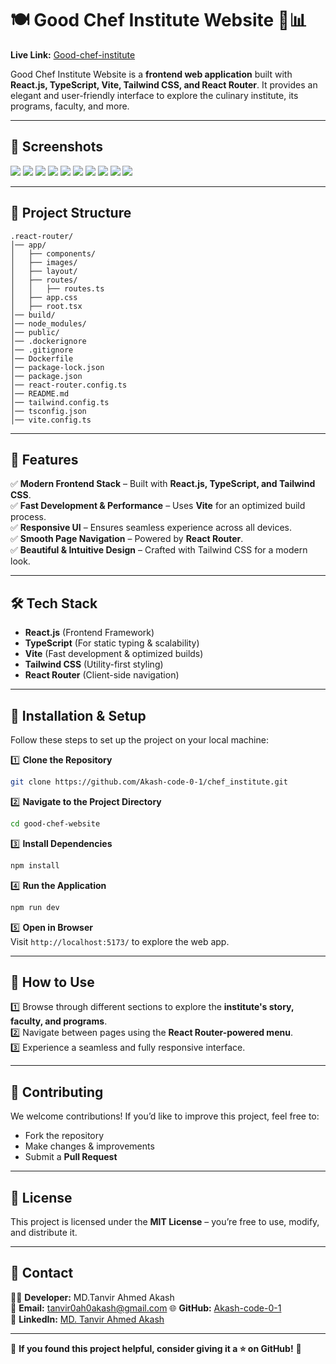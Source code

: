 # 🍽️ Good Chef Institute Website 🎨📊

**Live Link:** [Good-chef-institute](https://good-chef-institute-website.vercel.app/)

Good Chef Institute Website is a **frontend web application** built with **React.js, TypeScript, Vite, Tailwind CSS, and React Router**. It provides an elegant and user-friendly interface to explore the culinary institute, its programs, faculty, and more.  

---

## 📸 Screenshots  

![](https://github.com/Akash-code-0-1/chef_institute/blob/d0301182e803879626c6296ef4665907a595125d/1.PNG)
![](https://github.com/Akash-code-0-1/chef_institute/blob/d0301182e803879626c6296ef4665907a595125d/2.PNG)
![](https://github.com/Akash-code-0-1/chef_institute/blob/d0301182e803879626c6296ef4665907a595125d/3.PNG)
![](https://github.com/Akash-code-0-1/chef_institute/blob/d0301182e803879626c6296ef4665907a595125d/4.PNG)
![](https://github.com/Akash-code-0-1/chef_institute/blob/d0301182e803879626c6296ef4665907a595125d/5.PNG)
![](https://github.com/Akash-code-0-1/chef_institute/blob/d0301182e803879626c6296ef4665907a595125d/6.PNG)
![](https://github.com/Akash-code-0-1/chef_institute/blob/d0301182e803879626c6296ef4665907a595125d/7.PNG)
![](https://github.com/Akash-code-0-1/chef_institute/blob/d0301182e803879626c6296ef4665907a595125d/8.PNG)
![](https://github.com/Akash-code-0-1/chef_institute/blob/d0301182e803879626c6296ef4665907a595125d/9.PNG)
![](https://github.com/Akash-code-0-1/chef_institute/blob/d0301182e803879626c6296ef4665907a595125d/10.PNG)


  

---

## 📂 Project Structure  

```
.react-router/
│── app/
│   ├── components/
│   ├── images/
│   ├── layout/
│   ├── routes/
│   │   ├── routes.ts
│   ├── app.css
│   ├── root.tsx
│── build/
│── node_modules/
│── public/
│── .dockerignore
│── .gitignore
│── Dockerfile
│── package-lock.json
│── package.json
│── react-router.config.ts
│── README.md
│── tailwind.config.ts
│── tsconfig.json
│── vite.config.ts
```

---

## 🚀 Features  

✅ **Modern Frontend Stack** – Built with **React.js, TypeScript, and Tailwind CSS**.  
✅ **Fast Development & Performance** – Uses **Vite** for an optimized build process.  
✅ **Responsive UI** – Ensures seamless experience across all devices.  
✅ **Smooth Page Navigation** – Powered by **React Router**.  
✅ **Beautiful & Intuitive Design** – Crafted with Tailwind CSS for a modern look.  

---

## 🛠️ Tech Stack  

- **React.js** (Frontend Framework)  
- **TypeScript** (For static typing & scalability)  
- **Vite** (Fast development & optimized builds)  
- **Tailwind CSS** (Utility-first styling)  
- **React Router** (Client-side navigation)  

---

## 💽 Installation & Setup  

Follow these steps to set up the project on your local machine:  

1️⃣ **Clone the Repository**  
```sh
git clone https://github.com/Akash-code-0-1/chef_institute.git
```

2️⃣ **Navigate to the Project Directory**  
```sh
cd good-chef-website
```

3️⃣ **Install Dependencies**  
```sh
npm install
```

4️⃣ **Run the Application**  
```sh
npm run dev
```

5️⃣ **Open in Browser**  
Visit `http://localhost:5173/` to explore the web app.

---

## 📌 How to Use  

1️⃣ Browse through different sections to explore the **institute's story, faculty, and programs**.  
2️⃣ Navigate between pages using the **React Router-powered menu**.  
3️⃣ Experience a seamless and fully responsive interface.  

---

## 🎯 Contributing  

We welcome contributions! If you’d like to improve this project, feel free to:  
- Fork the repository  
- Make changes & improvements  
- Submit a **Pull Request**  

---

## 📝 License  

This project is licensed under the **MIT License** – you’re free to use, modify, and distribute it.

---

## 💌 Contact  

👨‍💻 **Developer:** MD.Tanvir Ahmed Akash  
📧 **Email:** tanvir0ah0akash@gmail.com
🌐 **GitHub:** [Akash-code-0-1](https://github.com/Akash-code-0-1)  
💼 **LinkedIn:** [MD. Tanvir Ahmed Akash](https://www.linkedin.com/in/md-tanvir-ahmed-akash-8ba50b2b9/) 

---

🌟 **If you found this project helpful, consider giving it a ⭐ on GitHub!** 🚀